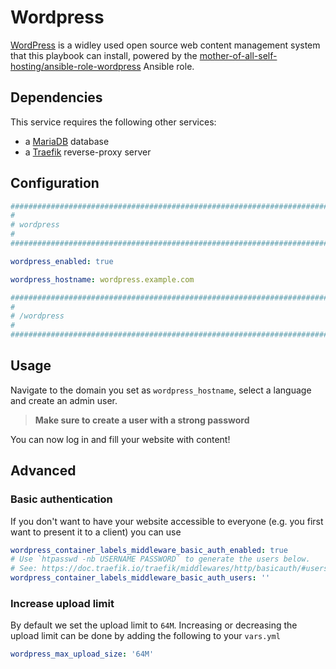 <!--
SPDX-FileCopyrightText: 2024 Julian-Samuel Gebühr

SPDX-License-Identifier: AGPL-3.0-or-later
-->

# Wordpress

[WordPress](https://wordpress.org/) is a widley used open source web content management system that this playbook can install, powered by the [mother-of-all-self-hosting/ansible-role-wordpress](https://github.com/mother-of-all-self-hosting/ansible-role-wordpress) Ansible role.

## Dependencies

This service requires the following other services:

- a [MariaDB](mariadb.md) database
- a [Traefik](traefik.md) reverse-proxy server

## Configuration

```yaml
########################################################################
#                                                                      #
# wordpress                                                            #
#                                                                      #
########################################################################

wordpress_enabled: true

wordpress_hostname: wordpress.example.com

########################################################################
#                                                                      #
# /wordpress                                                           #
#                                                                      #
########################################################################
```

## Usage

Navigate to the domain you set as `wordpress_hostname`, select a language and create an admin user.

> **Make sure to create a user with a strong password**

You can now log in and fill your website with content!


## Advanced

### Basic authentication

If you don't want to have your website accessible to everyone (e.g. you first want to present it to a client) you can use

```yaml
wordpress_container_labels_middleware_basic_auth_enabled: true
# Use `htpasswd -nb USERNAME PASSWORD` to generate the users below.
# See: https://doc.traefik.io/traefik/middlewares/http/basicauth/#users
wordpress_container_labels_middleware_basic_auth_users: ''
```

### Increase upload limit

By default we set the upload limit to `64M`. Increasing or decreasing the upload limit can be done by adding the following to your `vars.yml`

```yaml
wordpress_max_upload_size: '64M'
```
